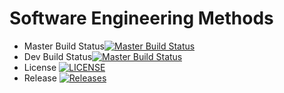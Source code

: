 # Software Engineering Methods
- Master Build Status[![Master Build Status](https://travis-ci.com/jan-pfr/sem.svg?branch=master)](https://travis-ci.com/jan-pfr/sem)
- Dev Build Status[![Master Build Status](https://travis-ci.com/jan-pfr/sem.svg?branch=develop)](https://travis-ci.com/jan-pfr/sem)
- License [![LICENSE](https://img.shields.io/github/license/jan-pfr/sem.svg?style=flat-square)](https://github.com/jan-pfr/sem/blob/master/LICENSE)
- Release [![Releases](https://img.shields.io/github/release/jan-pfr/sem/all.svg?style=flat-square)](https://github.com/jan-pfr/sem/releases)
